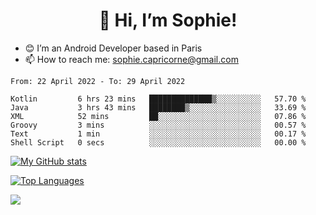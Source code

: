 <h1 align="center"> 👋 Hi, I’m Sophie! </h1>  

- 😊 I’m an Android Developer based in Paris
- 📫 How to reach me: sophie.capricorne@gmail.com


<!--START_SECTION:waka-->

```text
From: 22 April 2022 - To: 29 April 2022

Kotlin         6 hrs 23 mins   ██████████████▒░░░░░░░░░░   57.70 %
Java           3 hrs 43 mins   ████████▒░░░░░░░░░░░░░░░░   33.69 %
XML            52 mins         ██░░░░░░░░░░░░░░░░░░░░░░░   07.86 %
Groovy         3 mins          ░░░░░░░░░░░░░░░░░░░░░░░░░   00.57 %
Text           1 min           ░░░░░░░░░░░░░░░░░░░░░░░░░   00.17 %
Shell Script   0 secs          ░░░░░░░░░░░░░░░░░░░░░░░░░   00.00 %
```

<!--END_SECTION:waka-->

[![My GitHub stats](https://github-readme-stats.vercel.app/api?username=sophicapri&show_icons=true&theme=buefy)](https://github.com/anuraghazra/github-readme-stats)

[![Top Languages](https://github-readme-stats.vercel.app/api/top-langs/?username=sophicapri&langs_count=2&layout=compact)](https://github.com/anuraghazra/github-readme-stats)

![](https://github-readme-streak-stats.herokuapp.com/?user=sophicapri)
